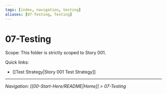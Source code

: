 ```yaml
---
tags: [index, navigation, testing]
aliases: [07-Testing, Testing]
---
```


# 07-Testing

Scope: This folder is strictly scoped to Story 001.

Quick links:
- [[Test Strategy|Story 001 Test Strategy]]

---
*Navigation: [[00-Start-Here/README|Home]] > 07-Testing*
